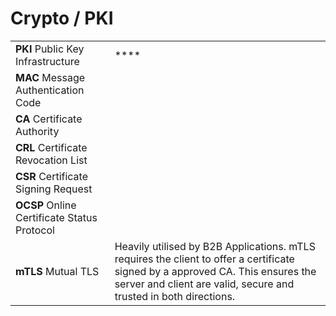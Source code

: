 # Crypto / PKI

|  |  |
| :--- | :--- |
| **PKI** Public Key Infrastructure | \*\*\*\* |
| **MAC** Message Authentication Code |  |
| **CA** Certificate Authority |  |
| **CRL** Certificate Revocation List |  |
| **CSR** Certificate Signing Request |  |
| **OCSP** Online Certificate Status Protocol |  |
| **mTLS** Mutual TLS | Heavily utilised by B2B Applications. mTLS requires the client to offer a certificate signed by a approved CA. This ensures the server and client are valid, secure and trusted in both directions. |

